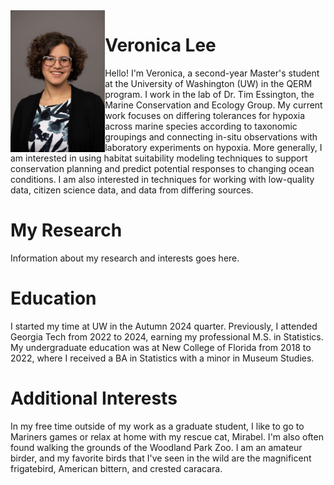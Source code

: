 <img src="Veronica Lee Headshot.jpg" align="left" width="30%" height="30%">

# Veronica Lee

Hello! I'm Veronica, a second-year Master's student at the University of Washington (UW) in the QERM program. I work in the lab of Dr. Tim Essington, the Marine Conservation and Ecology Group. My current work focuses on differing tolerances for hypoxia across marine species according to taxonomic groupings and connecting in-situ observations with laboratory experiments on hypoxia. More generally, I am interested in using habitat suitability modeling techniques to support conservation planning and predict potential responses to changing ocean conditions. I am also interested in techniques for working with low-quality data, citizen science data, and data from differing sources.

# My Research

Information about my research and interests goes here.

# Education

I started my time at UW in the Autumn 2024 quarter. Previously, I attended Georgia Tech from 2022 to 2024, earning my professional M.S. in Statistics. My undergraduate education was at New College of Florida from 2018 to 2022, where I received a BA in Statistics with a minor in Museum Studies.

# Additional Interests

In my free time outside of my work as a graduate student, I like to go to Mariners games or relax at home with my rescue cat, Mirabel. I'm also often found walking the grounds of the Woodland Park Zoo. I am an amateur birder, and my favorite birds that I've seen in the wild are the magnificent frigatebird, American bittern, and crested caracara.

